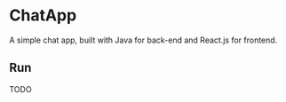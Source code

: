 # ChatApp
A simple chat app, built with Java for back-end and React.js for frontend.

## Run
TODO


